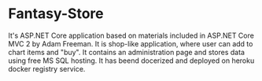 # Fantasy-Store

It's ASP.NET Core application based on materials included in ASP.NET Core MVC 2 by Adam Freeman. It is shop-like application, where user can add to chart items and "buy". It contains an administration page and stores data using free MS SQL hosting. It has beend docerized and deployed on heroku docker registry service.
